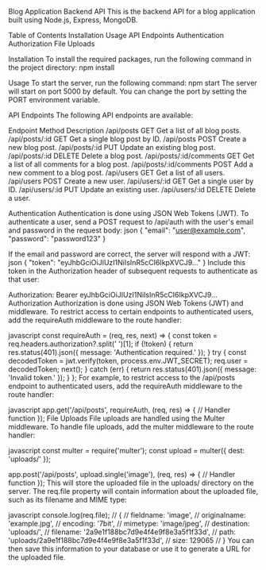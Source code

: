 
Blog Application Backend API
This is the backend API for a blog application built using Node.js, Express, MongoDB.

Table of Contents
Installation
Usage
API Endpoints
Authentication
Authorization
File Uploads

Installation
To install the required packages, run the following command in the project directory:
npm install

Usage
To start the server, run the following command:
npm start
The server will start on port 5000 by default. You can change the port by setting the PORT environment variable.

API Endpoints
The following API endpoints are available:

Endpoint	Method	Description
/api/posts	GET	Get a list of all blog posts.
/api/posts/:id	GET	Get a single blog post by ID.
/api/posts	POST	Create a new blog post.
/api/posts/:id	PUT	Update an existing blog post.
/api/posts/:id	DELETE	Delete a blog post.
/api/posts/:id/comments	GET	Get a list of all comments for a blog post.
/api/posts/:id/comments	POST	Add a new comment to a blog post.
/api/users	GET	Get a list of all users.
/api/users	POST	Create a new user.
/api/users/:id	GET	Get a single user by ID.
/api/users/:id	PUT	Update an existing user.
/api/users/:id	DELETE	Delete a user.

Authentication
Authentication is done using JSON Web Tokens (JWT). To authenticate a user, send a POST request to /api/auth with the user's email and password in the request body:
json
{
  "email": "user@example.com",
  "password": "password123"
}

If the email and password are correct, the server will respond with a JWT:
json
{
  "token": "eyJhbGciOiJIUzI1NiIsInR5cCI6IkpXVCJ9..."
}
Include this token in the Authorization header of subsequent requests to authenticate as that user:

Authorization: Bearer eyJhbGciOiJIUzI1NiIsInR5cCI6IkpXVCJ9...
Authorization
Authorization is done using JSON Web Tokens (JWT) and middleware. 
To restrict access to certain endpoints to authenticated users, add the requireAuth middleware to the route handler:

javascript
const requireAuth = (req, res, next) => {
  const token = req.headers.authorization?.split(' ')[1];
  if (!token) {
    return res.status(401).json({ message: 'Authentication required.' });
  }
  try {
    const decodedToken = jwt.verify(token, process.env.JWT_SECRET);
    req.user = decodedToken;
    next();
  } catch (err) {
    return res.status(401).json({ message: 'Invalid token.' });
  }
};
For example, to restrict access to the /api/posts endpoint to authenticated users, add the requireAuth middleware to the route handler:

javascript
app.get('/api/posts', requireAuth, (req, res) => {
  // Handler function
});
File Uploads
File uploads are handled using the Multer middleware. To handle file uploads, add the multer middleware to the route handler:

javascript
const multer = require('multer');
const upload = multer({ dest: 'uploads/' });

app.post('/api/posts', upload.single('image'), (req, res) => {
  // Handler function
});
This will store the uploaded file in the uploads/ directory on the server. The req.file property will contain information about the uploaded file, such as its filename and MIME type:

javascript
console.log(req.file);
// {
//   fieldname: 'image',
//   originalname: 'example.jpg',
//   encoding: '7bit',
//   mimetype: 'image/jpeg',
//   destination: 'uploads/',
//   filename: '2a9e1f188bc7d9e4f4e9f8e3a5f1f33d',
//   path: 'uploads/2a9e1f188bc7d9e4f4e9f8e3a5f1f33d',
//   size: 129065
// }
You can then save this information to your database or use it to generate a URL for the uploaded file.
